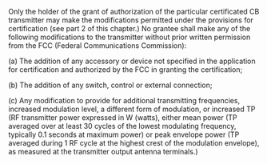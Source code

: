 Only the holder of the grant of authorization of the particular certificated CB transmitter may make the modifications permitted under the provisions for certification (see part 2 of this chapter.) No grantee shall make any of the following modifications to the transmitter without prior written permission from the FCC (Federal Communications Commission):

(a) The addition of any accessory or device not specified in the application for certification and authorized by the FCC in granting the certification;

(b) The addition of any switch, control or external connection;

(c) Any modification to provide for additional transmitting frequencies, increased modulation level, a different form of modulation, or increased TP (RF transmitter power expressed in W (watts), either mean power (TP averaged over at least 30 cycles of the lowest modulating frequency, typically 0.1 seconds at maximum power) or peak envelope power (TP averaged during 1 RF cycle at the highest crest of the modulation envelope), as measured at the transmitter output antenna terminals.)

